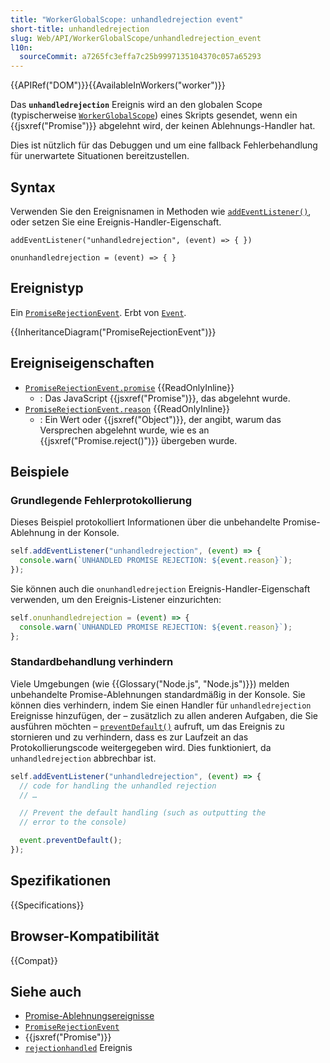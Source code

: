 ```yaml
---
title: "WorkerGlobalScope: unhandledrejection event"
short-title: unhandledrejection
slug: Web/API/WorkerGlobalScope/unhandledrejection_event
l10n:
  sourceCommit: a7265fc3effa7c25b9997135104370c057a65293
---
```


{{APIRef("DOM")}}{{AvailableInWorkers("worker")}}

Das **`unhandledrejection`** Ereignis wird an den globalen Scope (typischerweise [`WorkerGlobalScope`](/de/docs/Web/API/WorkerGlobalScope)) eines Skripts gesendet, wenn ein {{jsxref("Promise")}} abgelehnt wird, der keinen Ablehnungs-Handler hat.

Dies ist nützlich für das Debuggen und um eine fallback Fehlerbehandlung für unerwartete Situationen bereitzustellen.

## Syntax

Verwenden Sie den Ereignisnamen in Methoden wie [`addEventListener()`](/de/docs/Web/API/EventTarget/addEventListener), oder setzen Sie eine Ereignis-Handler-Eigenschaft.

```js-nolint
addEventListener("unhandledrejection", (event) => { })

onunhandledrejection = (event) => { }
```

## Ereignistyp

Ein [`PromiseRejectionEvent`](/de/docs/Web/API/PromiseRejectionEvent). Erbt von [`Event`](/de/docs/Web/API/Event).

{{InheritanceDiagram("PromiseRejectionEvent")}}

## Ereigniseigenschaften

- [`PromiseRejectionEvent.promise`](/de/docs/Web/API/PromiseRejectionEvent/promise) {{ReadOnlyInline}}
  - : Das JavaScript {{jsxref("Promise")}}, das abgelehnt wurde.
- [`PromiseRejectionEvent.reason`](/de/docs/Web/API/PromiseRejectionEvent/reason) {{ReadOnlyInline}}
  - : Ein Wert oder {{jsxref("Object")}}, der angibt, warum das Versprechen abgelehnt wurde, wie es an {{jsxref("Promise.reject()")}} übergeben wurde.

## Beispiele

### Grundlegende Fehlerprotokollierung

Dieses Beispiel protokolliert Informationen über die unbehandelte Promise-Ablehnung in der Konsole.

```js
self.addEventListener("unhandledrejection", (event) => {
  console.warn(`UNHANDLED PROMISE REJECTION: ${event.reason}`);
});
```

Sie können auch die `onunhandledrejection` Ereignis-Handler-Eigenschaft verwenden, um den Ereignis-Listener einzurichten:

```js
self.onunhandledrejection = (event) => {
  console.warn(`UNHANDLED PROMISE REJECTION: ${event.reason}`);
};
```

### Standardbehandlung verhindern

Viele Umgebungen (wie {{Glossary("Node.js", "Node.js")}}) melden unbehandelte Promise-Ablehnungen standardmäßig in der Konsole. Sie können dies verhindern, indem Sie einen Handler für `unhandledrejection` Ereignisse hinzufügen, der – zusätzlich zu allen anderen Aufgaben, die Sie ausführen möchten – [`preventDefault()`](/de/docs/Web/API/Event/preventDefault) aufruft, um das Ereignis zu stornieren und zu verhindern, dass es zur Laufzeit an das Protokollierungscode weitergegeben wird. Dies funktioniert, da `unhandledrejection` abbrechbar ist.

```js
self.addEventListener("unhandledrejection", (event) => {
  // code for handling the unhandled rejection
  // …

  // Prevent the default handling (such as outputting the
  // error to the console)

  event.preventDefault();
});
```

## Spezifikationen

{{Specifications}}

## Browser-Kompatibilität

{{Compat}}

## Siehe auch

- [Promise-Ablehnungsereignisse](/de/docs/Web/JavaScript/Guide/Using_promises#promise_rejection_events)
- [`PromiseRejectionEvent`](/de/docs/Web/API/PromiseRejectionEvent)
- {{jsxref("Promise")}}
- [`rejectionhandled`](/de/docs/Web/API/WorkerGlobalScope/rejectionhandled_event) Ereignis
